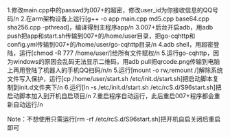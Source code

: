 1.修改main.cpp中的passwd为007+的超密，修改user_id为你接收信息的QQ号码/n
2.在arm架构设备上运行[g++ -o app main.cpp md5.cpp base64.cpp sha256.cpp -pthread]，编译得到主程序app/n
3.007+后台开启adb，用adb push把app和start.sh传输到007+的/home/user目录，把go-cqhttp和config.yml传输到007+的/home/user/go-cqhttp目录/n
4.adb shell，用超密登陆，运行[chmod -R 777 /home/user/]给所有文件赋权/n
5.运行go-cqhttp，因为windows的原因会乱码无法显示二维码，用adb pull把qrcode.png传输到电脑上再用登陆了机器人的手机QQ扫码/n/n
5.运行[mount -o rw,remount /]解除系统文件写入保护，运行[cp /home/user/start.sh /etc/init.d/start.sh]把启动脚本复制到init.d文件夹下/n
6.运行[ln -s /etc/init.d/start.sh /etc/rcS.d/S96start.sh]把启动脚本加入到开机自启项目/n
7.重启程序自动运行，此后重启007+程序都会重新自动运行/n

Note：不想使用只需运行[rm -rf /etc/rcS.d/S96start.sh]把开机自启关闭后重启即可

